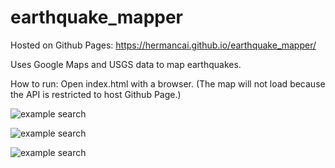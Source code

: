 # earthquake_mapper

Hosted on Github Pages: https://hermancai.github.io/earthquake_mapper/

Uses Google Maps and USGS data to map earthquakes.

How to run: Open index.html with a browser. (The map will not load because the API is restricted to host Github Page.)

![example search](https://github.com/hermancai/earthquake_tracker/blob/main/images/eqmapper2.png?raw=true)

![example search](https://github.com/hermancai/earthquake_tracker/blob/main/images/eqmapper1.png?raw=true)

![example search](https://github.com/hermancai/earthquake_tracker/blob/main/images/eqmapper3.png?raw=true)
